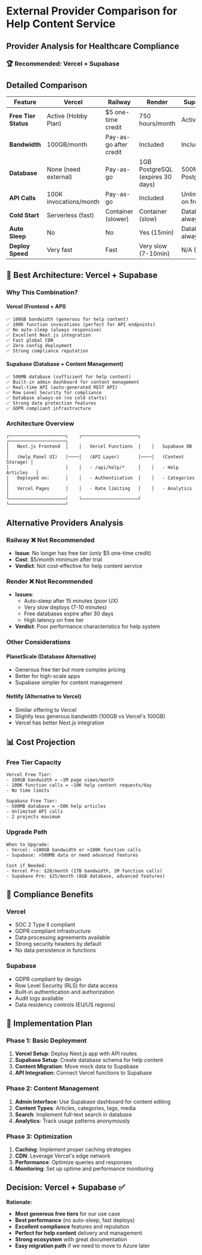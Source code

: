 # External Provider Comparison for Help Content Service

## Provider Analysis for Healthcare Compliance

### 🏆 **Recommended: Vercel + Supabase**

## Detailed Comparison

| Feature | Vercel | Railway | Render | Supabase |
|---------|--------|---------|--------|----------|
| **Free Tier Status** | Active (Hobby Plan) | $5 one-time credit | 750 hours/month | Active |
| **Bandwidth** | 100GB/month | Pay-as-go after credit | Included | Included |
| **Database** | None (need external) | Pay-as-go | 1GB PostgreSQL (expires 30 days) | 500MB PostgreSQL |
| **API Calls** | 100K invocations/month | Pay-as-go | Included | Unlimited on free |
| **Cold Start** | Serverless (fast) | Container (slower) | Container (slow) | Database always-on |
| **Auto Sleep** | No | No | Yes (15min) | Database always-on |
| **Deploy Speed** | Very fast | Fast | Very slow (7-10min) | N/A (BaaS) |

## 🎯 **Best Architecture: Vercel + Supabase**

### Why This Combination?

#### **Vercel (Frontend + API)**
```
✅ 100GB bandwidth (generous for help content)
✅ 100K function invocations (perfect for API endpoints)
✅ No auto-sleep (always responsive)
✅ Excellent Next.js integration
✅ Fast global CDN
✅ Zero config deployment
✅ Strong compliance reputation
```

#### **Supabase (Database + Content Management)**
```
✅ 500MB database (sufficient for help content)
✅ Built-in admin dashboard for content management
✅ Real-time API (auto-generated REST API)
✅ Row Level Security for compliance
✅ Database always-on (no cold starts)
✅ Strong data protection features
✅ GDPR compliant infrastructure
```

### Architecture Overview
```
┌─────────────────────┐    ┌─────────────────────┐    ┌─────────────────────┐
│   Next.js Frontend  │    │   Vercel Functions  │    │   Supabase DB       │
│   (Help Panel UI)   │────│   (API Layer)       │────│   (Content Storage) │
│                     │    │   - /api/help/*     │    │   - Help Articles   │
│   Deployed on:      │    │   - Authentication  │    │   - Categories      │
│   Vercel Pages      │    │   - Rate limiting   │    │   - Analytics       │
└─────────────────────┘    └─────────────────────┘    └─────────────────────┘
```

## Alternative Providers Analysis

### Railway ❌ **Not Recommended**
- **Issue**: No longer has free tier (only $5 one-time credit)
- **Cost**: $5/month minimum after trial
- **Verdict**: Not cost-effective for help content service

### Render ❌ **Not Recommended**  
- **Issues**: 
  - Auto-sleep after 15 minutes (poor UX)
  - Very slow deploys (7-10 minutes)
  - Free databases expire after 30 days
  - High latency on free tier
- **Verdict**: Poor performance characteristics for help system

### Other Considerations

#### **PlanetScale** (Database Alternative)
- Generous free tier but more complex pricing
- Better for high-scale apps
- Supabase simpler for content management

#### **Netlify** (Alternative to Vercel)
- Similar offering to Vercel
- Slightly less generous bandwidth (100GB vs Vercel's 100GB)
- Vercel has better Next.js integration

## 📊 **Cost Projection**

### Free Tier Capacity
```
Vercel Free Tier:
- 100GB bandwidth = ~1M page views/month
- 100K function calls = ~10K help content requests/day
- No time limits

Supabase Free Tier:  
- 500MB database = ~50K help articles
- Unlimited API calls
- 2 projects maximum
```

### Upgrade Path
```
When to Upgrade:
- Vercel: >100GB bandwidth or >100K function calls
- Supabase: >500MB data or need advanced features

Cost if Needed:
- Vercel Pro: $20/month (1TB bandwidth, 1M function calls)
- Supabase Pro: $25/month (8GB database, advanced features)
```

## 🔐 **Compliance Benefits**

### Vercel
- SOC 2 Type II compliant
- GDPR compliant infrastructure  
- Data processing agreements available
- Strong security headers by default
- No data persistence in functions

### Supabase
- GDPR compliant by design
- Row Level Security (RLS) for data access
- Built-in authentication and authorization
- Audit logs available
- Data residency controls (EU/US regions)

## 🚀 **Implementation Plan**

### Phase 1: Basic Deployment
1. **Vercel Setup**: Deploy Next.js app with API routes
2. **Supabase Setup**: Create database schema for help content
3. **Content Migration**: Move mock data to Supabase
4. **API Integration**: Connect Vercel functions to Supabase

### Phase 2: Content Management
1. **Admin Interface**: Use Supabase dashboard for content editing
2. **Content Types**: Articles, categories, tags, media
3. **Search**: Implement full-text search in database
4. **Analytics**: Track usage patterns anonymously

### Phase 3: Optimization
1. **Caching**: Implement proper caching strategies
2. **CDN**: Leverage Vercel's edge network
3. **Performance**: Optimize queries and responses
4. **Monitoring**: Set up uptime and performance monitoring

## Decision: Vercel + Supabase ✅

**Rationale:**
- **Most generous free tiers** for our use case
- **Best performance** (no auto-sleep, fast deploys)
- **Excellent compliance** features and reputation
- **Perfect for help content** delivery and management
- **Strong ecosystem** with great documentation
- **Easy migration path** if we need to move to Azure later